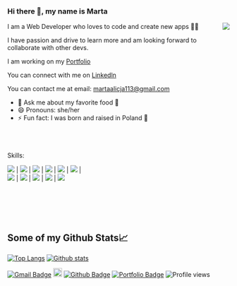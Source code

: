 ### Hi there 👋, my name is Marta 
<!-- ![](https://media.giphy.com/media/jAtdhWRyJxgyiurJTO/giphy.gif) -->
<img align="right" src="https://media.giphy.com/media/jAtdhWRyJxgyiurJTO/giphy.gif" >

I am a Web Developer who loves to code and create new apps 👩‍💻

I have passion and drive to learn more and am looking forward to collaborate with other devs.

I am working on my [Portfolio](https://portfolio-js.martakode.vercel.app/)  

You can connect with me on [Linkedln](https://www.linkedin.com/in/marta-janina-krawczyk/) 

You can contact me at email: <martaalicja113@gmail.com> 

- 💬 Ask me about my favorite food 🥟 
- 😄 Pronouns: she/her 
- ⚡ Fun fact: I was born and raised in Poland 🥟 
<br />
<br />

Skills:

![](https://img.shields.io/badge/-JavaScript-darkslategray?color=193549&label=%20&logo=javascript&logoColor=e8e) |
![](https://img.shields.io/badge/-React-darkslategray?color=193549&label=%20&logo=React&logoColor=e8e) |
![](https://img.shields.io/badge/-Redux-ff69b4?color=193549&label=%20&logo=redux&logoColor=e8e)  |
![](https://img.shields.io/badge/-Node.js-ff69b4?color=193549&label=%20&logo=node.js&logoColor=e8e) | 
![](https://img.shields.io/badge/-Jest-ff69b4?color=193549&label=%20&logo=jest&logoColor=e8e)  |
![](https://img.shields.io/badge/-Express.js-ff69b4?color=193549&label=%20&logo=express&logoColor=e8e) |  
![](https://img.shields.io/badge/-SQLite-ff69b4?color=193549&label=%20&logo=SQLite&logoColor=e8e) |
![](https://img.shields.io/badge/-PostgresSQL-ff69b4?color=193549&label=%20&logo=postgresql&logoColor=e8e) |
![](https://img.shields.io/badge/-Python-ff69b4?color=193549&label=%20&logo=python&logoColor=e8e) |
![](https://img.shields.io/badge/-HTML5-ff69b4?color=193549&label=%20&logo=html5&logoColor=e8e) |
![](https://img.shields.io/badge/-CSS-ff69b4?color=193549&label=%20&logo=css-wizardry&logoColor=e8e) 



<br />
<br />
<br />
<br />

## Some of my Github Stats📈

[![Top Langs](https://github-readme-stats.vercel.app/api/top-langs/?username=MartaKode&layout=compact&theme=cobalt)](https://github.com/MartaKode/github-readme-stats)
[![Github stats](https://github-readme-stats.vercel.app/api?username=MartaKode&show_icons=true&include_all_commits=true&count_private=true&theme=cobalt)](https://github.com/MartaKode/github-readme-stats)


[![Gmail Badge](https://img.shields.io/badge/-martaalicja113@gmail.com-c14438?style=flat&logo=Gmail&logoColor=white&link=mailto:martaalicja113@gmail.com)](mailto:martaalicja113@gmail.com) 
[<img src='https://cdn.jsdelivr.net/npm/simple-icons@3.0.1/icons/linkedin.svg' alt='linkedin' height='20'>](https://www.linkedin.com/in/marta-janina-krawczyk/) 
[![Github Badge](https://img.shields.io/badge/-MartaKode-grey?style=flat&logo=github&logoColor=white&link=https://github.com/MartaKode/)](https://www.github.com/MartaKode/) [![Portfolio Badge](https://img.shields.io/badge/portfolio-web-blue?style=flat&link=martakode.vercel.app/)](https://martakode.vercel.app/)
![Profile views](https://gpvc.arturio.dev/MartaKode)


<!--
**MartaKode/MartaKode** is a ✨ _special_ ✨ repository because its `README.md` (this file) appears on your GitHub profile.

Here are some ideas to get you started:

- 🔭 I’m currently working on ...
- 🌱 I’m currently learning ...
- 👯 I’m looking to collaborate on ...
- 🤔 I’m looking for help with ...
- 💬 Ask me about ...
- 📫 How to reach me: ...
- 😄 Pronouns: ...
- ⚡ Fun fact: ...
-->






